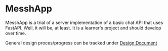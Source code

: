 # MesshApp

MesshApp is a trial of a server implementation of a basic chat API that uses FastAPI. Well, it will be, at least. It is a learner's project and should develop over time.

General design proces/progress can be tracked under [Design Document](/docs/DESIGN.md) 